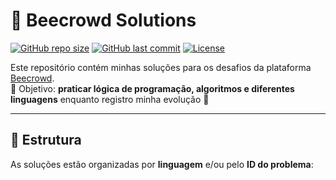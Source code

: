 # 🐝 Beecrowd Solutions

[![GitHub repo size](https://img.shields.io/github/repo-size/SEU-USUARIO/beecrowd-solutions?color=blue&style=for-the-badge)](https://github.com/SEU-USUARIO/beecrowd-solutions)
[![GitHub last commit](https://img.shields.io/github/last-commit/SEU-USUARIO/beecrowd-solutions?color=yellow&style=for-the-badge)](https://github.com/SEU-USUARIO/beecrowd-solutions/commits/main)
[![License](https://img.shields.io/badge/license-MIT-green?style=for-the-badge)](LICENSE)

Este repositório contém minhas soluções para os desafios da plataforma [Beecrowd](https://www.beecrowd.com.br/).  
📌 Objetivo: **praticar lógica de programação, algoritmos e diferentes linguagens** enquanto registro minha evolução 🚀

---

## 📂 Estrutura

As soluções estão organizadas por **linguagem** e/ou pelo **ID do problema**:

